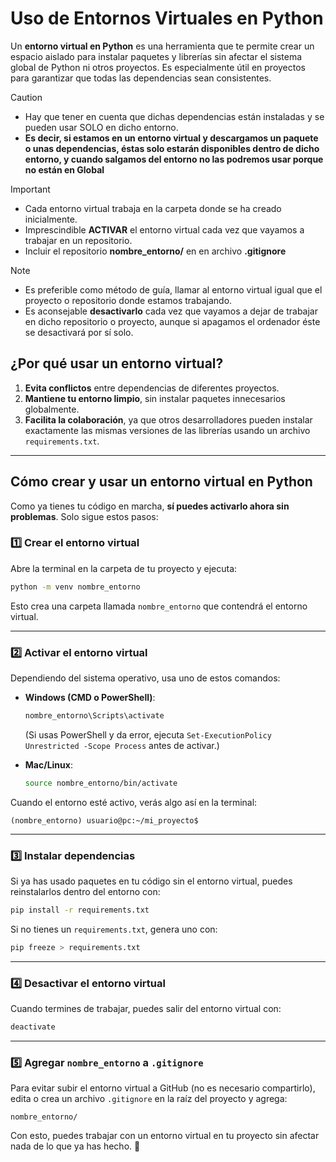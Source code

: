 # Uso de Entornos Virtuales en Python

Un **entorno virtual en Python** es una herramienta que te permite crear un espacio aislado para instalar paquetes y librerías sin afectar el sistema global de Python ni otros proyectos. Es especialmente útil en proyectos para garantizar que todas las dependencias sean consistentes.


> [!CAUTION]
> - Hay que tener en cuenta que dichas dependencias están instaladas y se pueden usar SOLO en dicho entorno.<br>
> - **Es decir, si estamos en un entorno virtual y descargamos un paquete o unas dependencias, éstas solo estarán disponibles dentro de dicho entorno, y cuando salgamos del entorno no las podremos usar porque no están en Global**


> [!IMPORTANT]
> - Cada entorno virtual trabaja en la carpeta donde se ha creado inicialmente.<br>
> - Imprescindible **ACTIVAR** el entorno virtual cada vez que vayamos a trabajar en un repositorio.<br>
> - Incluir el repositorio **nombre_entorno/** en en archivo **.gitignore**


> [!NOTE]
> - Es preferible como método de guía, llamar al entorno virtual igual que el proyecto o repositorio donde estamos trabajando.<br>
> - Es aconsejable **desactivarlo** cada vez que vayamos a dejar de trabajar en dicho repositorio o proyecto, aunque si apagamos el ordenador éste se desactivará por sí solo.

## **¿Por qué usar un entorno virtual?**
1. **Evita conflictos** entre dependencias de diferentes proyectos.
2. **Mantiene tu entorno limpio**, sin instalar paquetes innecesarios globalmente.
3. **Facilita la colaboración**, ya que otros desarrolladores pueden instalar exactamente las mismas versiones de las librerías usando un archivo `requirements.txt`.

---

## **Cómo crear y usar un entorno virtual en Python**
Como ya tienes tu código en marcha, **sí puedes activarlo ahora sin problemas**. Solo sigue estos pasos:

### **1️⃣ Crear el entorno virtual**
Abre la terminal en la carpeta de tu proyecto y ejecuta:

```sh
python -m venv nombre_entorno
```
Esto crea una carpeta llamada `nombre_entorno` que contendrá el entorno virtual.

---

### **2️⃣ Activar el entorno virtual**
Dependiendo del sistema operativo, usa uno de estos comandos:

- **Windows (CMD o PowerShell)**:
  ```sh
  nombre_entorno\Scripts\activate
  ```
  (Si usas PowerShell y da error, ejecuta `Set-ExecutionPolicy Unrestricted -Scope Process` antes de activar.)

- **Mac/Linux**:
  ```sh
  source nombre_entorno/bin/activate
  ```

Cuando el entorno esté activo, verás algo así en la terminal:

```
(nombre_entorno) usuario@pc:~/mi_proyecto$
```

---

### **3️⃣ Instalar dependencias**
Si ya has usado paquetes en tu código sin el entorno virtual, puedes reinstalarlos dentro del entorno con:

```sh
pip install -r requirements.txt
```

Si no tienes un `requirements.txt`, genera uno con:

```sh
pip freeze > requirements.txt
```

---

### **4️⃣ Desactivar el entorno virtual**
Cuando termines de trabajar, puedes salir del entorno virtual con:

```sh
deactivate
```

---

### **5️⃣ Agregar `nombre_entorno` a `.gitignore`**
Para evitar subir el entorno virtual a GitHub (no es necesario compartirlo), edita o crea un archivo `.gitignore` en la raíz del proyecto y agrega:

```
nombre_entorno/
```

Con esto, puedes trabajar con un entorno virtual en tu proyecto sin afectar nada de lo que ya has hecho. 🚀

